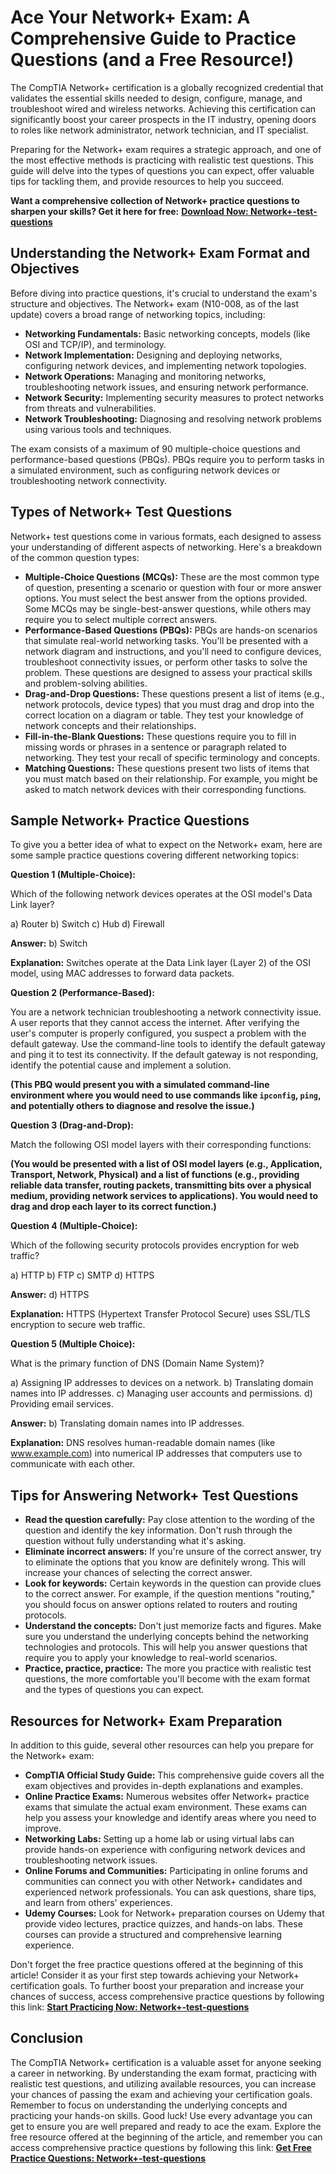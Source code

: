 # Ace Your Network+ Exam: A Comprehensive Guide to Practice Questions (and a Free Resource!)

The CompTIA Network+ certification is a globally recognized credential that validates the essential skills needed to design, configure, manage, and troubleshoot wired and wireless networks. Achieving this certification can significantly boost your career prospects in the IT industry, opening doors to roles like network administrator, network technician, and IT specialist.

Preparing for the Network+ exam requires a strategic approach, and one of the most effective methods is practicing with realistic test questions. This guide will delve into the types of questions you can expect, offer valuable tips for tackling them, and provide resources to help you succeed.

**Want a comprehensive collection of Network+ practice questions to sharpen your skills? Get it here for free:** [**Download Now: Network+-test-questions**](https://udemywork.com/network-test-questions)

## Understanding the Network+ Exam Format and Objectives

Before diving into practice questions, it's crucial to understand the exam's structure and objectives. The Network+ exam (N10-008, as of the last update) covers a broad range of networking topics, including:

*   **Networking Fundamentals:** Basic networking concepts, models (like OSI and TCP/IP), and terminology.
*   **Network Implementation:** Designing and deploying networks, configuring network devices, and implementing network topologies.
*   **Network Operations:** Managing and monitoring networks, troubleshooting network issues, and ensuring network performance.
*   **Network Security:** Implementing security measures to protect networks from threats and vulnerabilities.
*   **Network Troubleshooting:** Diagnosing and resolving network problems using various tools and techniques.

The exam consists of a maximum of 90 multiple-choice questions and performance-based questions (PBQs). PBQs require you to perform tasks in a simulated environment, such as configuring network devices or troubleshooting network connectivity.

## Types of Network+ Test Questions

Network+ test questions come in various formats, each designed to assess your understanding of different aspects of networking. Here's a breakdown of the common question types:

*   **Multiple-Choice Questions (MCQs):** These are the most common type of question, presenting a scenario or question with four or more answer options. You must select the best answer from the options provided. Some MCQs may be single-best-answer questions, while others may require you to select multiple correct answers.
*   **Performance-Based Questions (PBQs):** PBQs are hands-on scenarios that simulate real-world networking tasks. You'll be presented with a network diagram and instructions, and you'll need to configure devices, troubleshoot connectivity issues, or perform other tasks to solve the problem. These questions are designed to assess your practical skills and problem-solving abilities.
*   **Drag-and-Drop Questions:** These questions present a list of items (e.g., network protocols, device types) that you must drag and drop into the correct location on a diagram or table. They test your knowledge of network concepts and their relationships.
*   **Fill-in-the-Blank Questions:** These questions require you to fill in missing words or phrases in a sentence or paragraph related to networking. They test your recall of specific terminology and concepts.
*   **Matching Questions:** These questions present two lists of items that you must match based on their relationship. For example, you might be asked to match network devices with their corresponding functions.

## Sample Network+ Practice Questions

To give you a better idea of what to expect on the Network+ exam, here are some sample practice questions covering different networking topics:

**Question 1 (Multiple-Choice):**

Which of the following network devices operates at the OSI model's Data Link layer?

a) Router
b) Switch
c) Hub
d) Firewall

**Answer:** b) Switch

**Explanation:** Switches operate at the Data Link layer (Layer 2) of the OSI model, using MAC addresses to forward data packets.

**Question 2 (Performance-Based):**

You are a network technician troubleshooting a network connectivity issue. A user reports that they cannot access the internet. After verifying the user's computer is properly configured, you suspect a problem with the default gateway. Use the command-line tools to identify the default gateway and ping it to test its connectivity. If the default gateway is not responding, identify the potential cause and implement a solution.

**(This PBQ would present you with a simulated command-line environment where you would need to use commands like `ipconfig`, `ping`, and potentially others to diagnose and resolve the issue.)**

**Question 3 (Drag-and-Drop):**

Match the following OSI model layers with their corresponding functions:

**(You would be presented with a list of OSI model layers (e.g., Application, Transport, Network, Physical) and a list of functions (e.g., providing reliable data transfer, routing packets, transmitting bits over a physical medium, providing network services to applications). You would need to drag and drop each layer to its correct function.)**

**Question 4 (Multiple-Choice):**

Which of the following security protocols provides encryption for web traffic?

a) HTTP
b) FTP
c) SMTP
d) HTTPS

**Answer:** d) HTTPS

**Explanation:** HTTPS (Hypertext Transfer Protocol Secure) uses SSL/TLS encryption to secure web traffic.

**Question 5 (Multiple Choice):**

What is the primary function of DNS (Domain Name System)?

a) Assigning IP addresses to devices on a network.
b) Translating domain names into IP addresses.
c) Managing user accounts and permissions.
d) Providing email services.

**Answer:** b) Translating domain names into IP addresses.

**Explanation:** DNS resolves human-readable domain names (like www.example.com) into numerical IP addresses that computers use to communicate with each other.

## Tips for Answering Network+ Test Questions

*   **Read the question carefully:** Pay close attention to the wording of the question and identify the key information. Don't rush through the question without fully understanding what it's asking.
*   **Eliminate incorrect answers:** If you're unsure of the correct answer, try to eliminate the options that you know are definitely wrong. This will increase your chances of selecting the correct answer.
*   **Look for keywords:** Certain keywords in the question can provide clues to the correct answer. For example, if the question mentions "routing," you should focus on answer options related to routers and routing protocols.
*   **Understand the concepts:** Don't just memorize facts and figures. Make sure you understand the underlying concepts behind the networking technologies and protocols. This will help you answer questions that require you to apply your knowledge to real-world scenarios.
*   **Practice, practice, practice:** The more you practice with realistic test questions, the more comfortable you'll become with the exam format and the types of questions you can expect.

## Resources for Network+ Exam Preparation

In addition to this guide, several other resources can help you prepare for the Network+ exam:

*   **CompTIA Official Study Guide:** This comprehensive guide covers all the exam objectives and provides in-depth explanations and examples.
*   **Online Practice Exams:** Numerous websites offer Network+ practice exams that simulate the actual exam environment. These exams can help you assess your knowledge and identify areas where you need to improve.
*   **Networking Labs:** Setting up a home lab or using virtual labs can provide hands-on experience with configuring network devices and troubleshooting network issues.
*   **Online Forums and Communities:** Participating in online forums and communities can connect you with other Network+ candidates and experienced network professionals. You can ask questions, share tips, and learn from others' experiences.
*   **Udemy Courses:** Look for Network+ preparation courses on Udemy that provide video lectures, practice quizzes, and hands-on labs. These courses can provide a structured and comprehensive learning experience.

Don't forget the free practice questions offered at the beginning of this article! Consider it as your first step towards achieving your Network+ certification goals. To further boost your preparation and increase your chances of success, access comprehensive practice questions by following this link: [**Start Practicing Now: Network+-test-questions**](https://udemywork.com/network-test-questions)

## Conclusion

The CompTIA Network+ certification is a valuable asset for anyone seeking a career in networking. By understanding the exam format, practicing with realistic test questions, and utilizing available resources, you can increase your chances of passing the exam and achieving your certification goals. Remember to focus on understanding the underlying concepts and practicing your hands-on skills. Good luck!
Use every advantage you can get to ensure you are well prepared and ready to ace the exam. Explore the free resource offered at the beginning of the article, and remember you can access comprehensive practice questions by following this link: [**Get Free Practice Questions: Network+-test-questions**](https://udemywork.com/network-test-questions)
